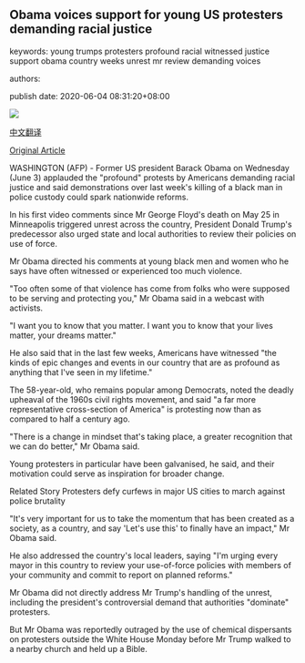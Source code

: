 ## Obama voices support for young US protesters demanding racial justice

keywords: young trumps protesters profound racial witnessed justice support obama country weeks unrest mr review demanding voices

authors: 

publish date: 2020-06-04 08:31:20+08:00

![](https://www.straitstimes.com/sites/default/files/styles/x_large/public/articles/2020/06/04/ab_obama_040620.jpg?itok=iegTMNoM)

[中文翻译](Obama%20voices%20support%20for%20young%20US%20protesters%20demanding%20racial%20justice_zh.md)

[Original Article](https://www.straitstimes.com/world/united-states/obama-voices-support-for-young-us-protesters)

WASHINGTON (AFP) - Former US president Barack Obama on Wednesday (June 3) applauded the "profound" protests by Americans demanding racial justice and said demonstrations over last week's killing of a black man in police custody could spark nationwide reforms.

In his first video comments since Mr George Floyd's death on May 25 in Minneapolis triggered unrest across the country, President Donald Trump's predecessor also urged state and local authorities to review their policies on use of force.

Mr Obama directed his comments at young black men and women who he says have often witnessed or experienced too much violence.

"Too often some of that violence has come from folks who were supposed to be serving and protecting you," Mr Obama said in a webcast with activists.

"I want you to know that you matter. I want you to know that your lives matter, your dreams matter."

He also said that in the last few weeks, Americans have witnessed "the kinds of epic changes and events in our country that are as profound as anything that I've seen in my lifetime."

The 58-year-old, who remains popular among Democrats, noted the deadly upheaval of the 1960s civil rights movement, and said "a far more representative cross-section of America" is protesting now than as compared to half a century ago.

"There is a change in mindset that's taking place, a greater recognition that we can do better," Mr Obama said.

Young protesters in particular have been galvanised, he said, and their motivation could serve as inspiration for broader change.

Related Story Protesters defy curfews in major US cities to march against police brutality

"It's very important for us to take the momentum that has been created as a society, as a country, and say 'Let's use this' to finally have an impact," Mr Obama said.

He also addressed the country's local leaders, saying "I'm urging every mayor in this country to review your use-of-force policies with members of your community and commit to report on planned reforms."

Mr Obama did not directly address Mr Trump's handling of the unrest, including the president's controversial demand that authorities "dominate" protesters.

But Mr Obama was reportedly outraged by the use of chemical dispersants on protesters outside the White House Monday before Mr Trump walked to a nearby church and held up a Bible.